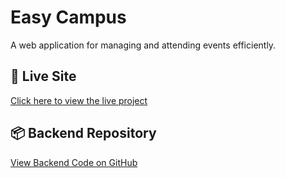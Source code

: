 # Easy Campus

A web application for managing and attending events efficiently.

## 🔗 Live Site
[Click here to view the live project](https://your-live-link.com)

## 📦 Backend Repository
[View Backend Code on GitHub](https://github.com/SADMAN-SADID-052/Event-management-app-server)
